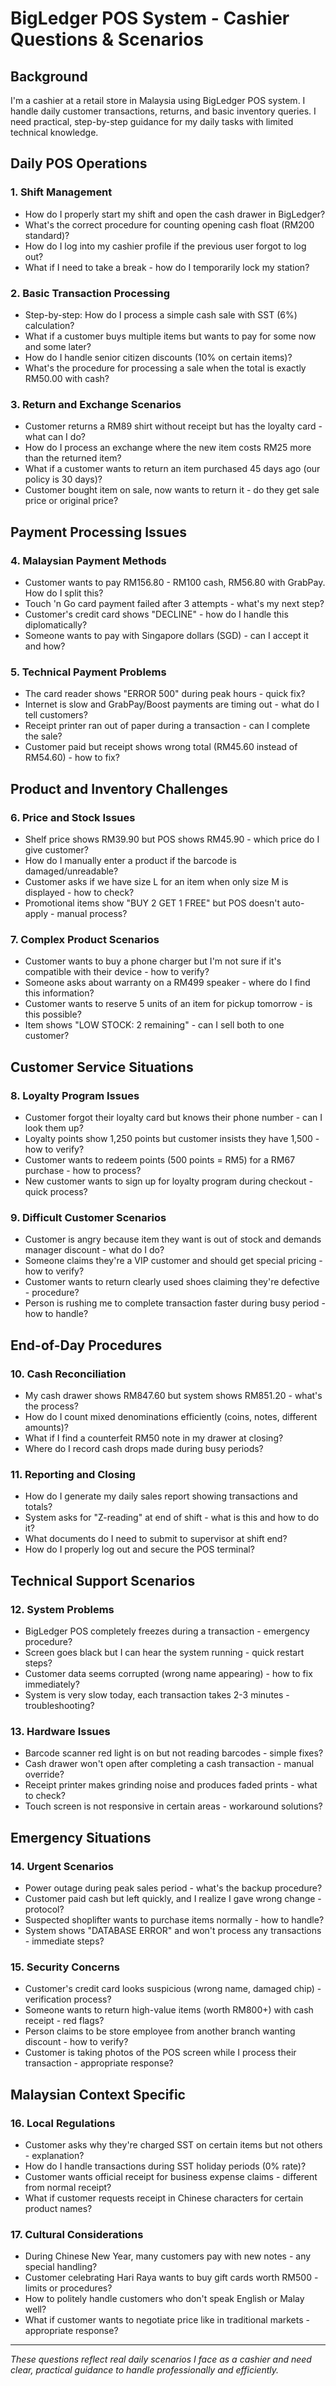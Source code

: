 # BigLedger POS System - Cashier Questions & Scenarios

## Background
I'm a cashier at a retail store in Malaysia using BigLedger POS system. I handle daily customer transactions, returns, and basic inventory queries. I need practical, step-by-step guidance for my daily tasks with limited technical knowledge.

## Daily POS Operations

### 1. Shift Management
- How do I properly start my shift and open the cash drawer in BigLedger?
- What's the correct procedure for counting opening cash float (RM200 standard)?
- How do I log into my cashier profile if the previous user forgot to log out?
- What if I need to take a break - how do I temporarily lock my station?

### 2. Basic Transaction Processing
- Step-by-step: How do I process a simple cash sale with SST (6%) calculation?
- What if a customer buys multiple items but wants to pay for some now and some later?
- How do I handle senior citizen discounts (10% on certain items)?
- What's the procedure for processing a sale when the total is exactly RM50.00 with cash?

### 3. Return and Exchange Scenarios
- Customer returns a RM89 shirt without receipt but has the loyalty card - what can I do?
- How do I process an exchange where the new item costs RM25 more than the returned item?
- What if a customer wants to return an item purchased 45 days ago (our policy is 30 days)?
- Customer bought item on sale, now wants to return it - do they get sale price or original price?

## Payment Processing Issues

### 4. Malaysian Payment Methods
- Customer wants to pay RM156.80 - RM100 cash, RM56.80 with GrabPay. How do I split this?
- Touch 'n Go card payment failed after 3 attempts - what's my next step?
- Customer's credit card shows "DECLINE" - how do I handle this diplomatically?
- Someone wants to pay with Singapore dollars (SGD) - can I accept it and how?

### 5. Technical Payment Problems
- The card reader shows "ERROR 500" during peak hours - quick fix?
- Internet is slow and GrabPay/Boost payments are timing out - what do I tell customers?
- Receipt printer ran out of paper during a transaction - can I complete the sale?
- Customer paid but receipt shows wrong total (RM45.60 instead of RM54.60) - how to fix?

## Product and Inventory Challenges

### 6. Price and Stock Issues
- Shelf price shows RM39.90 but POS shows RM45.90 - which price do I give customer?
- How do I manually enter a product if the barcode is damaged/unreadable?
- Customer asks if we have size L for an item when only size M is displayed - how to check?
- Promotional items show "BUY 2 GET 1 FREE" but POS doesn't auto-apply - manual process?

### 7. Complex Product Scenarios
- Customer wants to buy a phone charger but I'm not sure if it's compatible with their device - how to verify?
- Someone asks about warranty on a RM499 speaker - where do I find this information?
- Customer wants to reserve 5 units of an item for pickup tomorrow - is this possible?
- Item shows "LOW STOCK: 2 remaining" - can I sell both to one customer?

## Customer Service Situations

### 8. Loyalty Program Issues
- Customer forgot their loyalty card but knows their phone number - can I look them up?
- Loyalty points show 1,250 points but customer insists they have 1,500 - how to verify?
- Customer wants to redeem points (500 points = RM5) for a RM67 purchase - how to process?
- New customer wants to sign up for loyalty program during checkout - quick process?

### 9. Difficult Customer Scenarios
- Customer is angry because item they want is out of stock and demands manager discount - what do I do?
- Someone claims they're a VIP customer and should get special pricing - how to verify?
- Customer wants to return clearly used shoes claiming they're defective - procedure?
- Person is rushing me to complete transaction faster during busy period - how to handle?

## End-of-Day Procedures

### 10. Cash Reconciliation
- My cash drawer shows RM847.60 but system shows RM851.20 - what's the process?
- How do I count mixed denominations efficiently (coins, notes, different amounts)?
- What if I find a counterfeit RM50 note in my drawer at closing?
- Where do I record cash drops made during busy periods?

### 11. Reporting and Closing
- How do I generate my daily sales report showing transactions and totals?
- System asks for "Z-reading" at end of shift - what is this and how to do it?
- What documents do I need to submit to supervisor at shift end?
- How do I properly log out and secure the POS terminal?

## Technical Support Scenarios

### 12. System Problems
- BigLedger POS completely freezes during a transaction - emergency procedure?
- Screen goes black but I can hear the system running - quick restart steps?
- Customer data seems corrupted (wrong name appearing) - how to fix immediately?
- System is very slow today, each transaction takes 2-3 minutes - troubleshooting?

### 13. Hardware Issues
- Barcode scanner red light is on but not reading barcodes - simple fixes?
- Cash drawer won't open after completing a cash transaction - manual override?
- Receipt printer makes grinding noise and produces faded prints - what to check?
- Touch screen is not responsive in certain areas - workaround solutions?

## Emergency Situations

### 14. Urgent Scenarios
- Power outage during peak sales period - what's the backup procedure?
- Customer paid cash but left quickly, and I realize I gave wrong change - protocol?
- Suspected shoplifter wants to purchase items normally - how to handle?
- System shows "DATABASE ERROR" and won't process any transactions - immediate steps?

### 15. Security Concerns
- Customer's credit card looks suspicious (wrong name, damaged chip) - verification process?
- Someone wants to return high-value items (worth RM800+) with cash receipt - red flags?
- Person claims to be store employee from another branch wanting discount - how to verify?
- Customer is taking photos of the POS screen while I process their transaction - appropriate response?

## Malaysian Context Specific

### 16. Local Regulations
- Customer asks why they're charged SST on certain items but not others - explanation?
- How do I handle transactions during SST holiday periods (0% rate)?
- Customer wants official receipt for business expense claims - different from normal receipt?
- What if customer requests receipt in Chinese characters for certain product names?

### 17. Cultural Considerations
- During Chinese New Year, many customers pay with new notes - any special handling?
- Customer celebrating Hari Raya wants to buy gift cards worth RM500 - limits or procedures?
- How to politely handle customers who don't speak English or Malay well?
- What if customer wants to negotiate price like in traditional markets - appropriate response?

---

*These questions reflect real daily scenarios I face as a cashier and need clear, practical guidance to handle professionally and efficiently.*